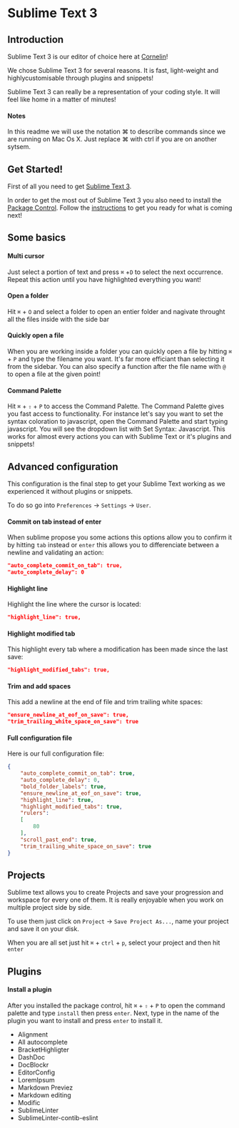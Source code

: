 # Sublime Text 3

## Introduction

Sublime Text 3 is our editor of choice here at [Cornelin]!

We chose Sublime Text 3 for several reasons. It is fast, light-weight and highlycustomisable through plugins and snippets!

Sublime Text 3 can really be a representation of your coding style. It will feel like home in a matter of minutes!

#### Notes

In this readme we will use the notation ⌘ to describe commands since we are running on Mac Os X. Just replace ⌘ with ctrl if you are on another sytsem.

## Get Started!

First of all you need to get [Sublime Text 3].

In order to get the most out of Sublime Text 3 you also need to install the [Package Control]. Follow the [instructions] to get you ready for what is coming next!

## Some basics

#### Multi cursor

Just select a portion of text and press `⌘` +`D` to select the next occurrence. Repeat this action until you have highlighted everything you want!

#### Open a folder

Hit `⌘` + `O` and select a folder to open an entier folder and nagivate throught all the files inside with the side bar

#### Quickly open a file

When you are working inside a folder you can quickly open a file by hitting `⌘` + `P` and type the filename you want. It's far more efficiant than selecting it from the sidebar. You can also specify a function after the file name with `@` to open a file at the given point!

#### Command Palette

Hit `⌘` + `⇧` + `P` to access the Command Palette. The Command Palette gives you fast access to functionality. For instance let's say you want to set the syntax coloration to javascript, open the Command Palette and start typing javascript. You will see the dropdown list with Set Syntax: Javascript. This works for almost every actions you can with Sublime Text or it's plugins and snippets!

## Advanced configuration

This configuration is the final step to get your Sublime Text working as we experienced it without plugins or snippets.

To do so go into `Preferences` -> `Settings` -> `User`.

#### Commit on tab instead of enter
When sublime propose you some actions this options allow you to confirm it by hitting `tab` instead or `enter` this allows you to differenciate between a newline and validating an action:

```json
"auto_complete_commit_on_tab": true,
"auto_complete_delay": 0
```

#### Highlight line
Highlight the line where the cursor is located:

``` json
"highlight_line": true,
```

#### Highlight modified tab
This highlight every tab where a modification has been made since the last save:

``` json
"highlight_modified_tabs": true,
```

#### Trim and add spaces
This add a newline at the end of file and trim trailing white spaces:

``` json
"ensure_newline_at_eof_on_save": true,
"trim_trailing_white_space_on_save": true
```

#### Full configuration file
Here is our full configuration file:
``` json
{
    "auto_complete_commit_on_tab": true,
    "auto_complete_delay": 0,
    "bold_folder_labels": true,
    "ensure_newline_at_eof_on_save": true,
    "highlight_line": true,
    "highlight_modified_tabs": true,
    "rulers":
    [
        80
    ],
    "scroll_past_end": true,
    "trim_trailing_white_space_on_save": true
}
```

## Projects

Sublime text allows you to create Projects and save your progression and workspace for every one of them. It is really enjoyable when you work on multiple project side by side.

To use them just click on `Project` -> `Save Project As...`, name your project and save it on your disk.

When you are all set just hit `⌘` + `ctrl` + `p`, select your project and then hit `enter`

## Plugins

#### Install a plugin
After you installed the package control, hit `⌘` + `⇧` + `P` to open the command palette and type `install` then press `enter`. Next, type in the name of the plugin you want to install and press `enter` to install it.

- Alignment
- All autocomplete
- BracketHighligter
- DashDoc
- DocBlockr
- EditorConfig
- LoremIpsum
- Markdown Previez
- Markdown editing
- Modific
- SublimeLinter
- SublimeLinter-contib-eslint

[Cornelin]: https://github.com/Cornelin
[Sublime Text 3]:http://www.sublimetext.com/3
[Package Control]:https://packagecontrol.io/
[instructions]:https://packagecontrol.io/installation
